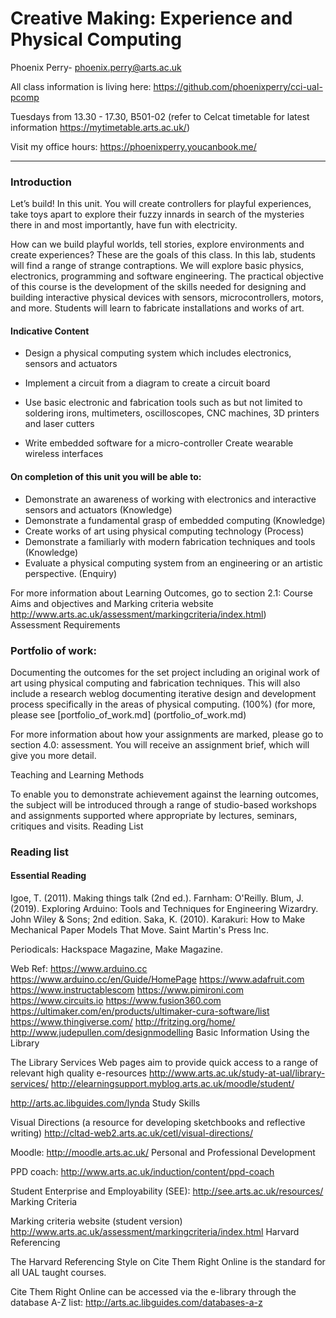# Creative Making: Experience and Physical Computing

Phoenix Perry- phoenix.perry@arts.ac.uk

All class information is living here: https://github.com/phoenixperry/cci-ual-pcomp

Tuesdays from 13.30 - 17.30, B501-02 (refer to Celcat timetable for latest information https://mytimetable.arts.ac.uk/)

Visit my office hours: https://phoenixperry.youcanbook.me/


--- 

 
### Introduction

Let’s build! In this unit. You will create controllers for playful experiences, take toys apart to explore their fuzzy innards in search of the mysteries there in and most importantly, have fun with electricity. 

How can we build playful worlds, tell stories, explore environments and create experiences? These are the goals of this class. In this lab, students will find a range of strange contraptions. We will explore basic physics, electronics, programming and software engineering. The practical objective of this course is the development of the skills needed for designing and building interactive physical devices with sensors, microcontrollers, motors, and more. Students will learn to fabricate installations and works of art.

#### Indicative Content 

* Design a physical computing system which includes electronics, sensors and actuators
    
* Implement a circuit from a diagram to create a circuit board
* Use basic electronic and fabrication tools such as but not limited to soldering irons, multimeters, oscilloscopes, CNC machines, 3D printers and laser cutters
* Write embedded software for a micro-controller
    Create wearable wireless interfaces

#### On completion of this unit you will be able to:

* Demonstrate an awareness of working with electronics and interactive sensors and actuators (Knowledge)
* Demonstrate a fundamental grasp of embedded computing (Knowledge)
* Create works of art using physical computing technology (Process)
* Demonstrate a familiarly with modern fabrication techniques and tools (Knowledge)
* Evaluate a physical computing system from an engineering or an artistic perspective. (Enquiry)

For more information about Learning Outcomes, go to section 2.1: Course Aims and objectives and Marking criteria website http://www.arts.ac.uk/assessment/markingcriteria/index.html)     
Assessment Requirements

### Portfolio of work: 
Documenting the outcomes for the set project including an original work of art using physical computing and fabrication techniques. This will also include a research weblog documenting iterative design and development process specifically in the areas of physical computing. (100%)
(for more, please see [portfolio_of_work.md] (portfolio_of_work.md) 

For more information about how your assignments are marked, please go to section 4.0: assessment. You will receive an assignment brief, which will give you more detail.

Teaching and Learning Methods

To enable you to demonstrate achievement against the learning outcomes, the subject will be introduced through a range of studio-based workshops and assignments supported where appropriate by lectures, seminars, critiques and visits.
Reading List

### Reading list

#### Essential Reading

Igoe, T. (2011). Making things talk (2nd ed.). Farnham: O'Reilly.
Blum, J. (2019). Exploring Arduino: Tools and Techniques for Engineering Wizardry. John Wiley & Sons; 2nd edition.
Saka, K. (2010). Karakuri: How to Make Mechanical Paper Models That Move. Saint Martin's Press Inc.
 
Periodicals:
Hackspace Magazine, Make Magazine.
 
Web Ref:
https://www.arduino.cc
https://www.arduino.cc/en/Guide/HomePage
https://www.adafruit.com
https://www.instructablescom
https://www.pimironi.com
https://www.circuits.io
https://www.fusion360.com
https://ultimaker.com/en/products/ultimaker-cura-software/list
https://www.thingiverse.com/
http://fritzing.org/home/
http://www.judepullen.com/designmodelling
Basic Information 
Using the Library 

The Library Services Web pages aim to provide quick access to a range of relevant high quality e-resources http://www.arts.ac.uk/study-at-ual/library-services/ http://elearningsupport.myblog.arts.ac.uk/moodle/student/ 

http://arts.ac.libguides.com/lynda 
Study Skills

Visual Directions (a resource for developing sketchbooks and reflective writing)  http://cltad-web2.arts.ac.uk/cetl/visual-directions/ 

Moodle: http://moodle.arts.ac.uk/
Personal and Professional Development 

PPD coach: http://www.arts.ac.uk/induction/content/ppd-coach 

Student Enterprise and Employability (SEE): http://see.arts.ac.uk/resources/
Marking Criteria

Marking criteria website (student version) http://www.arts.ac.uk/assessment/markingcriteria/index.html
Harvard Referencing

The Harvard Referencing Style on Cite Them Right Online is the standard for all UAL taught courses. 

Cite Them Right Online can be accessed via the e-library through the database A-Z list: http://arts.ac.libguides.com/databases-a-z